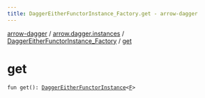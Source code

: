 ```yaml
---
title: DaggerEitherFunctorInstance_Factory.get - arrow-dagger
---
```


[arrow-dagger](../../index.html) / [arrow.dagger.instances](../index.html) / [DaggerEitherFunctorInstance_Factory](index.html) / [get](./get.html)

# get

`fun get(): `[`DaggerEitherFunctorInstance`](../-dagger-either-functor-instance/index.html)`<`[`F`](index.html#F)`>`